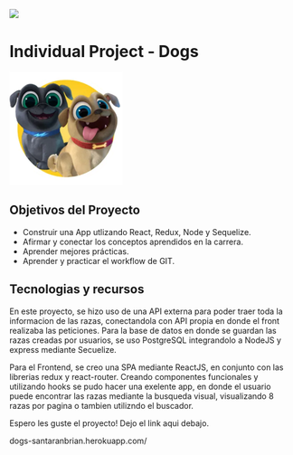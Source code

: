 <p align='left'>
    <img src='https://static.wixstatic.com/media/85087f_0d84cbeaeb824fca8f7ff18d7c9eaafd~mv2.png/v1/fill/w_160,h_30,al_c,q_85,usm_0.66_1.00_0.01/Logo_completo_Color_1PNG.webp' </img>
</p>

# Individual Project - Dogs

<p align="left">
  <img height="200" src="./dog.png" />
</p>

## Objetivos del Proyecto

- Construir una App utlizando React, Redux, Node y Sequelize.
- Afirmar y conectar los conceptos aprendidos en la carrera.
- Aprender mejores prácticas.
- Aprender y practicar el workflow de GIT.

## Tecnologias y recursos

En este proyecto, se hizo uso de una API externa para poder traer toda la informacion de las razas, conectandola con API propia en donde el front realizaba las peticiones. Para la base de datos en donde se guardan las razas creadas por usuarios, se uso PostgreSQL integrandolo a NodeJS y express mediante Secuelize.

Para el Frontend, se creo una SPA mediante ReactJS, en conjunto con las librerias redux y react-router. Creando componentes funcionales y utilizando hooks se pudo hacer una exelente app, en donde el usuario puede encontrar las razas mediante la busqueda visual, visualizando 8 razas por pagina o tambien utilizndo el buscador.


Espero les guste el proyecto! Dejo el link aqui debajo.

dogs-santaranbrian.herokuapp.com/
 
